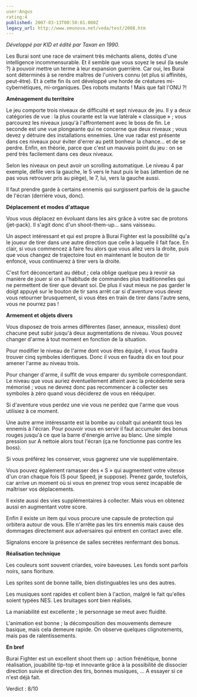 ```yaml
---
user:Angus
rating:4
published: 2007-03-13T00:50:01.000Z
legacy_url: http://www.emunova.net/veda/test/2008.htm
---
```

_Développé par KID et édité par Taxan en 1990\._  

  

Les Burai sont une race de vraiment très méchants aliens, dotés d'une intelligence incommensurable. Et il semble que vous soyez le seul (la seule ?) à pouvoir mettre un terme à leur expansion guerrière. Car oui, les Burai sont déterminés à se rendre maîtres de l'univers connu (et plus si affinités, peut-être). Et à cette fin ils ont développé une horde de créatures mi-cybernétiques, mi-organiques. Des robots mutants ! Mais que fait l'ONU ?!  

  

**Aménagement du territoire**  

  

Le jeu comporte trois niveaux de difficulté et sept niveaux de jeu. Il y a deux catégories de vue : la plus courante est la vue latérale « classique » ; vous parcourez les niveaux jusqu'à l'affrontement avec le boss de fin. Le seconde est une vue plongeante qui ne concerne que deux niveaux ; vous devez y détruire des installations ennemies. Une vue radar est présente dans ces niveaux pour éviter d'errer au petit bonheur la chance... et de se perdre. Enfin, en théorie, parce que c'est un mauvais point du jeu : on se perd très facilement dans ces deux niveaux.  

  

Selon les niveaux on peut avoir un scrolling automatique. Le niveau 4 par exemple, défile vers la gauche, le 5 vers le haut puis le bas (attention de ne pas vous retrouver pris au piège), le 7, lui, vers la gauche aussi.  

  

Il faut prendre garde à certains ennemis qui surgissent parfois de la gauche de l'écran (derrière vous, donc).  

  

**Déplacement et modes d'attaque**  

  

Vous vous déplacez en évoluant dans les airs grâce à votre sac de protons (jet-pack). Il s'agit donc d'un shoot-them-up... sans vaisseau.  

  

Un aspect intéressant et qui est propre à Burai Fighter est la possibilité qu'a le joueur de tirer dans une autre direction que celle à laquelle il fait face. En clair, si vous commencez à faire feu alors que vous allez vers la droite, puis que vous changez de trajectoire tout en maintenant le bouton de tir enfoncé, vous continuerez à tirer vers la droite.  

C'est fort déconcertant au début ; cela oblige quelque peu à revoir sa manière de jouer si on a l'habitude de commandes plus traditionnelles qui ne permettent de tirer que devant soi. De plus il vaut mieux ne pas garder le doigt appuyé sur le bouton de tir sans arrêt car si d'aventure vous devez vous retourner brusquement, si vous êtes en train de tirer dans l'autre sens, vous ne pourrez pas !  

  

**Armement et objets divers**  

  

Vous disposez de trois armes différentes (laser, anneaux, missiles) dont chacune peut subir jusqu'à deux augmentations de niveau. Vous pouvez changer d'arme à tout moment en fonction de la situation.  

Pour modifier le niveau de l'arme dont vous êtes équipé, il vous faudra trouver cinq symboles identiques. Donc il vous en faudra dix en tout pour amener l'arme au niveau trois.  

Pour changer d'arme, il suffit de vous emparer du symbole correspondant. Le niveau que vous auriez éventuellement atteint avec la précédente sera mémorisé ; vous ne devrez donc pas recommencer à collecter ses symboles à zéro quand vous déciderez de vous en rééquiper.  

Si d'aventure vous perdez une vie vous ne perdez que l'arme que vous utilisiez à ce moment.  

  

Une autre arme intéressante est la bombe au cobalt qui anéantit tous les ennemis à l'écran. Pour pouvoir vous en servir il faut accumuler des bonus rouges jusqu'à ce que la barre d'énergie arrive au blanc. Une simple pression sur A nettoie alors tout l'écran (ça ne fonctionne pas contre les boss).  

Si vous préférez les conserver, vous gagnerez une vie supplémentaire.  

  

Vous pouvez également ramasser des « S » qui augmentent votre vitesse d'un cran chaque fois (S pour Speed, je suppose). Prenez garde, toutefois, car arrive un moment où si vous en prenez trop vous serez incapable de maîtriser vos déplacements.  

Il existe aussi des vies supplémentaires à collecter. Mais vous en obtenez aussi en augmentant votre score.  

  

Enfin il existe un item qui vous procure une capsule de protection qui orbitera autour de vous. Elle n'arrête pas les tirs ennemis mais cause des dommages directement aux adversaires qui entrent en contact avec elle.  

  

Signalons encore la présence de salles secrètes renfermant des bonus.  

  

**Réalisation technique**  

  

Les couleurs sont souvent criardes, voire baveuses. Les fonds sont parfois noirs, sans fioriture.  

Les sprites sont de bonne taille, bien distinguables les uns des autres.  

Les musiques sont rapides et collent bien à l'action, malgré le fait qu'elles soient typées NES. Les bruitages sont bien réalisés.  

  

La maniabilité est excellente ; le personnage se meut avec fluidité.  

L'animation est bonne ; la décomposition des mouvements demeure basique, mais cela demeure rapide. On observe quelques clignotements, mais pas de ralentissements.  

  

**En bref**  

  

Burai Fighter est un excellent shoot them up : action frénétique, bonne réalisation, jouabilité tip-top et innovante grâce à la possibilité de dissocier direction suivie et direction des tirs, bonnes musiques, ... A essayer si ce n'est déjà fait.  

  

Verdict : 8/10